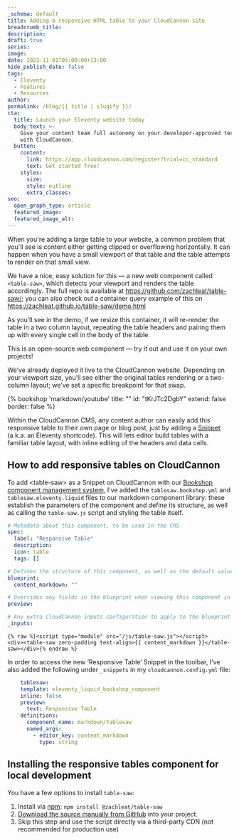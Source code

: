 ```yaml
---
_schema: default
title: Adding a responsive HTML table to your CloudCannon site
breadcrumb_title:
description:
draft: true
series:
image:
date: 2023-11-01T05:00:00+13:00
hide_publish_date: false
tags:
  - Eleventy
  - Features
  - Resources
author:
permalink: /blog/{{ title | slugify }}/
cta:
  title: Launch your Eleventy website today
  body_text: >-
    Give your content team full autonomy on your developer-approved tech stack
    with CloudCannon.
  button:
    content:
      link: https://app.cloudcannon.com/register?trial=cc_standard
      text: Get started free!
    styles:
      size:
      style: outline
      extra_classes:
seo:
  open_graph_type: article
  featured_image:
  featured_image_alt:
---
```

When you're adding a large table to your website, a common problem that you'll see is content either getting clipped or overflowing horizontally. It can happen when you have a small viewport of that table and the table attempts to render on that small view.

We have a nice, easy solution for this — a new web component called `<table-saw>`, which detects your viewport and renders the table accordingly. The full repo is available at <a target="_blank" rel="noopener" href="https://github.com/zachleat/table-saw/">https://github.com/zachleat/table-saw/</a>; you can also check out a container query example of this on <a target="_blank" rel="noopener" href="https://zachleat.github.io/table-saw/demo.html">https://zachleat.github.io/table-saw/demo.html</a>

As you’ll see in the demo, if we resize this container, it will re-render the table in a two column layout, repeating the table headers and pairing them up with every single cell in the body of the table.

This is an open-source web component — try it out and use it on your own projects!

We’ve already deployed it live to the CloudCannon website. Depending on your viewport size, you’ll see either the original tables rendering or a two-column layout; we’ve set a specific breakpoint for that swap.

{% bookshop 'markdown/youtube' title: "" id: "tKrJTc2DgbY" extend: false border: false %}

Within the CloudCannon CMS, any content author can easily add this responsive table to their own page or blog post, just by adding a <a target="_blank" rel="noopener" href="https://cloudcannon.com/documentation/articles/editing-with-eleventy-shortcodes/">Snippet</a> (a.k.a. an Eleventy shortcode). This will lets editor build tables with a familiar table layout, with inline editing of the headers and data cells.

## How to add responsive tables on CloudCannon

To add &lt;table-saw&gt; as a Snippet on CloudCannon with our <a target="_blank" rel="noopener" href="https://github.com/CloudCannon/bookshop">Bookshop component management system</a>, I’ve added the `tablesaw.bookshop.yml` and `tablesaw.eleventy.liquid` files to our markdown component library: these establish the parameters of the component and define its structure, as well as calling the `table-saw.js` script and styling the table itself.

```yaml
# Metadata about this component, to be used in the CMS
spec:
  label: "Responsive Table"
  description:
  icon: table
  tags: []

# Defines the structure of this component, as well as the default values
blueprint:
  content_markdown: ""

# Overrides any fields in the blueprint when viewing this component in the component browser
preview:

# Any extra CloudCannon inputs configuration to apply to the blueprint
_inputs:
```

```
{% raw %}<script type="module" src="/js/table-saw.js"></script>
<div><table-saw zero-padding text-align>{{ content_markdown }}</table-saw></div>{% endraw %}
```

In order to access the new ‘Responsive Table’ Snippet in the toolbar, I’ve also added the following under `_snippets` in my `cloudcannon.config.yml` file:

```yaml
	tablesaw:
    template: eleventy_liquid_bookshop_component
    inline: false
    preview:
      text: Responsive Table
    definitions:
      component_name: markdown/tablesaw
      named_args:
        - editor_key: content_markdown
          type: string
```

## Installing the responsive tables component for local development

You have a few options to install `table-saw`:

1. Install via&nbsp;<a target="_blank" rel="noopener" href="https://www.npmjs.com/package/@zachleat/table-saw">npm</a>:&nbsp;`npm install @zachleat/table-saw`
2. <a target="_blank" rel="noopener" href="https://github.com/zachleat/table-saw/tags">Download the source manually from GitHub</a>&nbsp;into your project.
3. Skip this step and use the script directly via a third-party CDN (not recommended for production use)

<!-- notionvc: 1e8763a8-aff3-4c65-b3f9-2f4fa07a61f4 -->